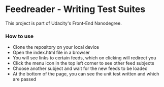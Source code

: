 



# Feedreader - Writing Test Suites

This project is part of Udacity's Front-End Nanodegree.

### How to use
- Clone the repository on your local device
- Open the index.html file in a browser
- You will see links to certain feeds, which on clicking will redirect you
- Click the menu icon in the top left corner to see other feed subjects
- Choose another subject and wait for the new feeds to be loaded
- At the bottom of the page, you can see the unit test written and which are passed